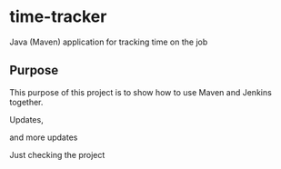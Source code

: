 # time-tracker
Java (Maven) application for tracking time on the job

## Purpose

This purpose of this project is to show how to use Maven and Jenkins together.

Updates, 

and more updates

Just checking the project

